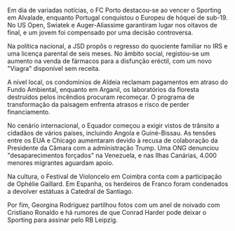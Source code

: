 Em dia de variadas notícias, o FC Porto destacou-se ao vencer o Sporting em Alvalade, enquanto Portugal conquistou o Europeu de hóquei de sub-19. No US Open, Swiatek e Auger-Aliassime garantiram lugar nos oitavos de final, e um jovem foi compensado por uma decisão controversa.

Na política nacional, a JSD propôs o regresso do quociente familiar no IRS e uma licença parental de seis meses. No âmbito social, registou-se um aumento na venda de fármacos para a disfunção eréctil, com um novo "Viagra" disponível sem receita.

A nível local, os condomínios de Aldeia reclamam pagamentos em atraso do Fundo Ambiental, enquanto em Arganil, os laboratórios da floresta destruídos pelos incêndios procuram recomeçar. O programa de transformação da paisagem enfrenta atrasos e risco de perder financiamento.

No cenário internacional, o Equador começou a exigir vistos de trânsito a cidadãos de vários países, incluindo Angola e Guiné-Bissau. As tensões entre os EUA e Chicago aumentaram devido à recusa de colaboração da Presidente da Câmara com a administração Trump. Uma ONG denunciou "desaparecimentos forçados" na Venezuela, e nas Ilhas Canárias, 4.000 menores migrantes aguardam apoio.

Na cultura, o Festival de Violoncelo em Coimbra conta com a participação de Ophélie Gaillard. Em Espanha, os herdeiros de Franco foram condenados a devolver estátuas à Catedral de Santiago.

Por fim, Georgina Rodríguez partilhou fotos com um anel de noivado com Cristiano Ronaldo e há rumores de que Conrad Harder pode deixar o Sporting para assinar pelo RB Leipzig.